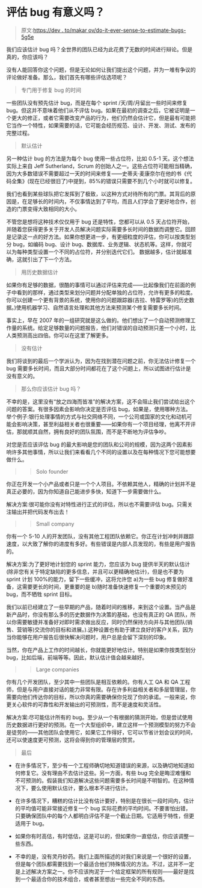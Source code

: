 # 评估 bug 有意义吗？

> 原文:[https://dev . to/makar ov/do-it-ever-sense-to-estimate-bugs-5g5e](https://dev.to/makarov/does-it-ever-make-sense-to-estimate-bugs-5g5e)

我们应该估计 bug 吗？全世界的团队已经为此花费了无数的时间进行辩论。但是真的，你应该吗？

没有人能回答你这个问题，但是无论如何让我们提出这个问题，并为一堆有争议的评论做好准备。那么，我们首先有哪些评估选项呢？

> 专门用于修复 bug 的时间

一些团队没有预先估计 bug，而是在每个 sprint /天/周/月留出一些时间来修复 bug。但这并不意味着他们从不评估 bug。如果在最初的调查之后，它被证明是一个更大的修正，或者它需要改变产品的行为，他们仍然会估计它，但是最有可能把它当作一个特性，如果需要的话，它可能会经历规范、设计、开发、测试、发布的完整过程。

> 默认估计

另一种估计 bug 的方法是为每个 bug 使用一些占位符，比如 0.5-1 天。这个想法实际上来自 Jeff Sutherland，Scrum 的创始人之一。这些占位符可能相当精确，因为大多数错误不需要超过一天的时间来修复——史蒂夫·麦康奈尔在他的书《代码全集》(现在已经很旧了)中提到，85%的错误只需要不到几个小时就可以修复。

我们也看到某些球队把它发挥到了极致，以这种方式对待所有的门票。其背后的原因是，在足够长的时间内，不仅事情达到了平均，而且人们学会了更好地合作，创造的门票变得大致相同的大小。

不管您是想将这种技术仅仅用于 bug 还是特性，您都可以从 0.5 天占位符开始，并随着您获得更多关于开发人员解决问题实际需要多长时间的数据而调整它。回顾是记录这一点的好方法。如果你想更进一步，有更细粒度的评估，你可以按类型划分 bug，如编码 bug、设计 bug、数据库、业务逻辑、状态机等。这样，你就可以为每种类型设置一个不同的占位符，并分别迭代它们。
数据越多，估计就越准确，这就引出了下一个方法。

> 用历史数据估计

如果你有足够的数据，很酷的事情可以通过评估来完成——比起像我们在前面的例子中看到的那样，通过类型来划分问题并分配单独的占位符，允许有更多的粒度。你可以创建一个更有背景的系统，使用你的问题跟踪器(吉拉、特雷罗等)的历史数据。)使用机器学习、自然语言处理和其他方法来预测某个修复需要多长时间。

事实上，早在 2007 年的一组研究就是这么做的。他们想出了一个自动预测修理工作量的系统。给定足够数量的问题报告，他们对错误的自动预测只差一个小时，比人类预测高出四倍。你可以在这里了解更多。

> 没有估计

我们将谈到的最后一个学派认为，因为在找到潜在问题之前，你无法估计修复一个 bug 需要多长时间，而且大部分时间都花在了这个问题上，所以试图进行估计是没有意义的。

> 那么你应该估计 bug 吗？

不幸的是，这里没有“放之四海而皆准”的解决方案，这不会阻止我们尝试给出这个问题的答案。有很多因素会影响你决定是否评估 bug，如果是，使用哪种方法。举个例子:银行处理事情的方式与社交网络不同，一个公司或国家的文化和动机可能会影响决策，甚至利益相关者也很重要——如果你有一个项目经理，他离不开评估，那就顺其自然，拥有良好的团队氛围，而不是不断地为评估争吵。

对您是否应该评估 bug 的最大影响是您的团队和公司的规模，因为这两个因素影响许多其他事情，所以让我们来看看几个不同的设置以及在每种情况下您可能想要做什么。

> > Solo founder

你正在开发一个小产品或者只是一个个人项目。不依赖其他人，精确的计划并不是真正必要的，因为你知道自己能进步多快，知道下一步需要做什么。

解决方案:很可能你没有对特性进行正式的评估，所以也不需要评估 bug。只需关注输出并把代码发布出去！

> > Small company

你有一个 5-10 人的开发团队，没有其他工程团队依赖它。你正在计划冲刺并跟踪速度，以大致了解你的进度有多好。有些错误是内部人员发现的，有些是用户报告的。

解决方案:为了更好地计划您的 sprint 能力，您应该为 bug 提供半天的默认估计(除非您有关于特定缺陷的更多信息，并且可以更精确地估计)，但是也不要为 sprint 计划 100%的能力，留下一些缓冲，这将允许您 a)为一些 bug 修复做好准备，这需要更长的时间，更重要的是 b)随时准备快速修复一个重要的未预见的 bug，而不牺牲 sprint 目标。

我们以前已经建立了一些早期的产品，随着时间的推移，来到这个设置。当产品是新产品时，你没有那么多的历史数据作为决策的基础，也没有真正的 QA 团队，所以你需要敏捷并准备好对即时需求做出反应，同时仍然保持方向并与其他团队(销售、营销等)交流你的目标和进展。).这种设置也有助于建立良好的客户关系，因为当你能够在用户报告后很快解决问题时，用户总是会留下深刻的印象。

当然，你在产品上工作的时间越长，你就能更好地估计。特别是如果你按类型划分 bug，比如后端，前端等等。因此，默认估计值会越来越好。

> > Large companies

你有几个开发团队，至少其中一些团队是相互依赖的。你有人工 QA 和 QA 工程师，但是与用户直接对话的能力非常有限。存在许多利益相关者和多层管理层，你需要向他们传达你的目标，所以你真的需要确保你兑现了你的承诺。一般来说，你更关心软件的可靠性和开发输出的可预测性，而不是速度和灵活性。

解决方案:尽可能估计所有的 bug。至少从一个有根据的猜测开始，但是尝试使用历史数据进行更好的预测。在一个大型组织中，建立这样一个预测模型的努力不会是徒劳的——其他团队会使用它，如果它工作得好，它可以节省计划会议的时间，还可以使速度更可预测，这将会得到你的管理层的赞赏。

> 最后

*   在许多情况下，至少有一个工程师确切地知道错误的来源，以及确切地知道如何修复它。没有理由不去估计这些。另一方面，有些 bug 完全是晦涩难懂和不可预测的。假装我们知道解决这些问题需要多长时间是不明智的。在这种情况下，要么使用默认估计，要么根本不进行估计。

*   在许多情况下，糟糕的估计比没有估计要好，特别是在很长一段时间内，估计的平均值可能非常接近修复一个 bug 实际花费的平均时间。不要害怕出错，只要确保团队中的每个人都明白评估不是一个截止日期。它适用于特性，但更适用于 bug。

*   如果你有时高估，有时低估，这是可以的，但如果你一直低估，你应该调整一些东西。

*   不幸的是，没有灵丹妙药。我们上面所描述的对我们来说是一个很好的设置，但是每个团队都需要找到一个最适合他们特殊情况的方法。不过，这并不一定是上述解决方案之一。你不应该拘泥于一个给定框架的所有规则——最好是找到一个最适合你的技术组合，或者甚至想出一些完全不同的东西。